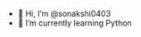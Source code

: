 - 👋 Hi, I’m @sonakshi0403
- 🌱 I’m currently learning Python

<!---
sonakshi0403/sonakshi0403 is a ✨ special ✨ repository because its `README.md` (this file) appears on your GitHub profile.
You can click the Preview link to take a look at your changes.
--->
